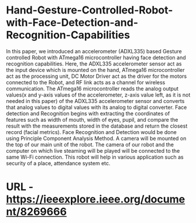 # Hand-Gesture-Controlled-Robot-with-Face-Detection-and-Recognition-Capabilities
In this paper, we introduced an accelerometer (ADXL335) based Gesture controlled Robot with ATmega16 microcontroller having face detection and recognition capabilities. Here, the ADXL335 accelerometer sensor act as the input device which is mounted on the hand, ATmega16 microcontroller act as the processing unit, DC Motor Driver act as the driver for the motors connected to the Robot, and RF link acts as a channel for wireless communication. The ATmega16 microcontroller reads the analog output values(x and y-axis values of the accelerometer, z-axis value left, as it is not needed in this paper) of the ADXL335 accelerometer sensor and converts that analog values to digital values with its analog to digital converter. Face detection and Recognition begins with extracting the coordinates of
features such as width of mouth, width of eyes, pupil, and compare the result with the measurements stored in the database and return the closest record (facial metrics). Face Recognition and Detection would be done using Principle Component Analysis Method. A camera will be mounted on the top of our main unit of the robot. The camera of our robot and the computer on which live steaming will be played will be connected to the same Wi-Fi connection. This robot will help in various application such as security of a place, attendance system etc.

# URL - https://ieeexplore.ieee.org/document/8269666
